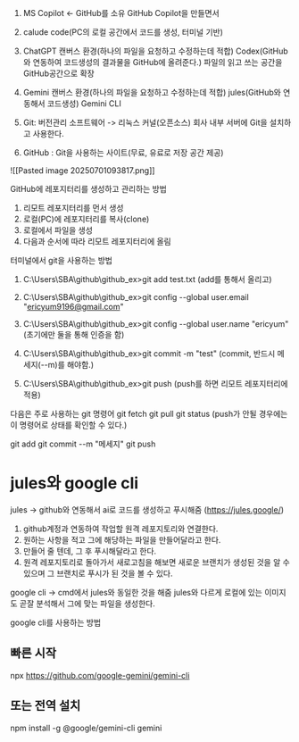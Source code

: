 1. MS Copilot <- GitHub를 소유
GitHub Copilot을 만들면서

2. calude code(PC의 로컬 공간에서 코드를 생성, 터미널 기반)

3. ChatGPT
캔버스 환경(하나의 파일을 요청하고 수정하는데 적합)
Codex(GitHub와 연동하여 코드생성의 결과물을 GitHub에 올려준다.)
파일의 읽고 쓰는 공간을 GitHub공간으로 확장

4. Gemini
캔버스 환경(하나의 파일을 요청하고 수정하는데 적합)
jules(GitHub와 연동해서 코드생성)
Gemini CLI

5. Git: 버전관리 소프트웨어 -> 리눅스 커널(오픈소스)
회사 내부 서버에 Git을 설치하고 사용한다.
6. GitHub : Git을 사용하는 사이트(무료, 유료로 저장 공간 제공)

![[Pasted image 20250701093817.png]]

GitHub에 레포지터리를 생성하고 관리하는 방법
1. 리모트 레포지터리를 먼서 생성
2. 로컬(PC)에 레포지터리를 복사(clone)
3. 로컬에서 파일을 생성
4. 다음과 순서에 따라 리모트 레포지터리에 올림


터미널에서 git을 사용하는 방법

1. C:\Users\SBA\github\github_ex>git add test.txt (add를 통해서 올리고)

2. C:\Users\SBA\github\github_ex>git config --global user.email "ericyum9196@gmail.com"

3. C:\Users\SBA\github\github_ex>git config --global user.name "ericyum" (초기에만 둘을 통해 인증을 함)

4. C:\Users\SBA\github\github_ex>git commit -m "test" (commit, 반드시 메세지(--m)를 해야함.)

5. C:\Users\SBA\github\github_ex>git push (push를 하면 리모트 레포지터리에 적용)

다음은 주로 사용하는 git 명령어
git fetch
git pull
git status (push가 안될 경우에는 이 명령어로 상태를 확인할 수 있다.)

git add
git commit --m "메세지"
git push






# jules와 google cli
jules -> github와 연동해서 ai로 코드를 생성하고 푸시해줌 (https://jules.google/)
1. github계정과 연동하여 작업할 원격 레포지토리와 연결한다.
2. 원하는 사항을 적고 그에 해당하는 파일을 만들어달라고 한다.
3. 만들어 줄 텐데, 그 후 푸시해달라고 한다.
4. 원격 레포지토리로 돌아가서 새로고침을 해보면 새로운 브랜치가 생성된 것을 알 수 있으며 그 브랜치로 푸시가 된 것을 볼 수 있다.

google cli -> cmd에서 jules와 동일한 것을 해줌
jules와 다르게 로컬에 있는 이미지도 곧잘 분석해서 그에 맞는 파일을 생성한다. 

google cli를 사용하는 방법
## 빠른 시작
npx https://github.com/google-gemini/gemini-cli 
## 또는 전역 설치
npm install -g @google/gemini-cli
gemini